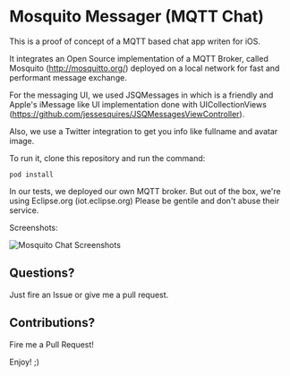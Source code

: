 Mosquito Messager (MQTT Chat)
=============

This is a proof of concept of a MQTT based chat app writen for iOS.

It integrates an Open Source implementation of a MQTT Broker, called Mosquito (http://mosquitto.org/) deployed on a local network for fast and performant message exchange.

For the messaging UI, we used JSQMessages in which is a friendly and Apple's iMessage like UI implementation done with UICollectionViews (https://github.com/jessesquires/JSQMessagesViewController).

Also, we use a Twitter integration to get you info like fullname and avatar image.

To run it, clone this repository and run the command:

    pod install

In our tests, we deployed our own MQTT broker. But out of the box, we're using Eclipse.org (iot.eclipse.org)
Please be gentile and don't abuse their service.

Screenshots:

![Mosquito Chat Screenshots](https://raw.github.com/ghvillasboas/MosquitoChat/master/images/mosquitoChat.png)

## Questions?

Just fire an Issue or give me a pull request.

## Contributions?

Fire me a Pull Request!

Enjoy! ;)